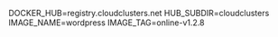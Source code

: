 DOCKER_HUB=registry.cloudclusters.net
HUB_SUBDIR=cloudclusters
IMAGE_NAME=wordpress
IMAGE_TAG=online-v1.2.8
